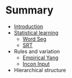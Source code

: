 # Summary

* [Introduction](README.md)
* [Statistical learning](chapter1.md)
    * [Word Seg](word-seg/README.md)   
     * [SRT](SRT/README.md)
* Rules and variation
    * [Empirical Yang](empirical-yang/README.md)
    * [Incon Input](incon-input/README.md)
* Hierarchical structure

